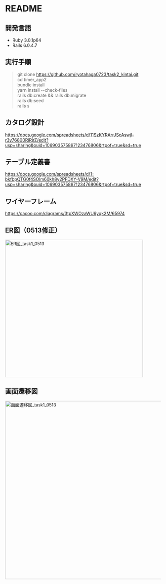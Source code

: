 # README

## 開発言語
- Ruby 3.0.1p64
- Rails 6.0.4.7

## 実行手順
> git clone https://github.com/ryotahaga0723/task2_kintai.git  
> cd timer_app2   
> bundle install  
> yarn install --check-files  
> rails db:create && rails db:migrate  
> rails db:seed  
> rails s

## カタログ設計
https://docs.google.com/spreadsheets/d/11SzKYRArrJScAswjl-r3y76800RiRjrZ/edit?usp=sharing&ouid=106903575897123476806&rtpof=true&sd=true

## テーブル定義書
https://docs.google.com/spreadsheets/d/1-bkfbpQTG0f4SOIm60kh8y2PFDXY-V9M/edit?usp=sharing&ouid=106903575897123476806&rtpof=true&sd=true

## ワイヤーフレーム
https://cacoo.com/diagrams/3tpXWOzaWU6yqk2M/65974

## ER図（0513修正）
<img width="446" alt="ER図_task1_0513" src="https://user-images.githubusercontent.com/102888155/168506201-2ea47d4c-b6cf-49e2-9635-e22a65ba3b81.png">



## 画面遷移図
<img width="578" alt="画面遷移図_task1_0513" src="https://user-images.githubusercontent.com/102888155/168277817-6f135140-5694-4128-9288-e0ca29723da1.png">
